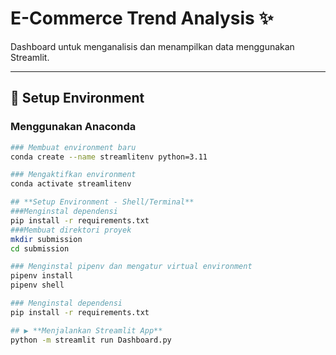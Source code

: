 # E-Commerce Trend Analysis ✨

Dashboard untuk menganalisis dan menampilkan data menggunakan Streamlit. 

---

## 🚀 **Setup Environment**

### Menggunakan **Anaconda**
```bash
### Membuat environment baru
conda create --name streamlitenv python=3.11

### Mengaktifkan environment
conda activate streamlitenv

## **Setup Environment - Shell/Terminal**
###Menginstal dependensi
pip install -r requirements.txt
###Membuat direktori proyek
mkdir submission
cd submission

### Menginstal pipenv dan mengatur virtual environment
pipenv install
pipenv shell

### Menginstal dependensi
pip install -r requirements.txt

## ▶️ **Menjalankan Streamlit App**
python -m streamlit run Dashboard.py

